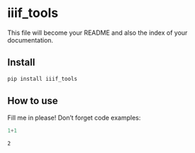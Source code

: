 iiif_tools
================

<!-- WARNING: THIS FILE WAS AUTOGENERATED! DO NOT EDIT! -->

This file will become your README and also the index of your
documentation.

## Install

``` sh
pip install iiif_tools
```

## How to use

Fill me in please! Don’t forget code examples:

``` python
1+1
```

    2
